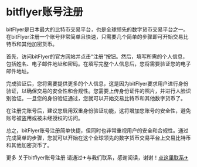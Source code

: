 # bitflyer账号注册

bitFlyer是日本最大的比特币交易平台，也是全球领先的数字货币交易平台之一。在bitFlyer注册一个账号非常简单且快速，只需要几个简单的步骤即可开始交易比特币和其他加密货币。

首先，访问bitFlyer的官方网站并点击“注册”按钮。然后，填写所需的个人信息，包括姓名、电子邮件地址和密码。在填写完整个人信息后，您将需要验证您的电子邮件地址。

完成验证后，您将需要提供更多的个人信息，这是因为bitFlyer要求用户进行身份验证，以确保交易的安全性和合规性。您需要上传身份证件的照片，并进行人脸识别验证。一旦您的身份验证通过，您就可以开始交易比特币和其他数字货币了。

在注册完账号后，建议您启用双重身份验证功能，这将增加您账号的安全性，避免账号被盗用或被未经授权的访问。

总之，bitFlyer账号注册简单快捷，但同时也非常重视用户的安全和合规性。通过完成简单的步骤，您就可以开始在这个全球领先的数字货币交易平台上交易比特币和其他加密货币了。

更多 关于bitflyer账号注册 请通过✈与我们联系，感谢阅读，谢谢！[点这里联系✈](https://lm.k02.cc)
